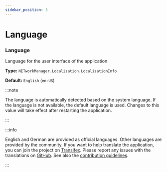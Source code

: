```yaml
---
sidebar_position: 3
---
```


# Language

### Language

Language for the user interface of the application.

**Type:** `NETworkManager.Localization.LocalizationInfo`

**Default:** `English` (`en-US`)

:::note

The language is automatically detected based on the system language. If the language is not available, the default language is used. Changes to this value will take effect after restarting the application.

:::

:::info

English and German are provided as official languages. Other languages are provided by the community. If you want to help translate the application, you can join the project on [Transifex](https://transifex.com/BornToBeRoot/NETworkManager). Please report any issues with the translations on [GitHub](https://github.com/BornToBeRoot/NETworkManager/issues/new/choose). See also the [contribution guidelines](https://github.com/BornToBeRoot/NETworkManager/blob/main/CONTRIBUTING.md).

:::